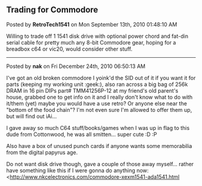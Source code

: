 ## Trading for Commodore
Posted by **RetroTech1541** on Mon September 13th, 2010 01:48:10 AM

Willing to trade off 1 1541 disk drive with optional power chord and fat-din
serial cable for pretty much any 8-bit Commodore gear, hoping for a breadbox c64
or vic20, would consider other stuff.

--------------------------------------------------------------------------------

Posted by **nak** on Fri December 24th, 2010 06:50:13 AM

I've got an old broken commodore I yoink'd the SID out of it if you want it for
parts (keeping my working unit :geek:), also ran across a big bag of 256k DRAM
in 16 pin DIPs part# TMM41256P-12 at my friend's old parent's house, grabbed one
to get info on it and I really don't know what to do with it/them (yet) maybe
you would have a use retro? Or anyone else near the "bottom of the food chain"?
I'm not even sure I'm allowed to offer them up, but will find out iAi...

I gave away so much C64 stuff/books/games when I was up in flag to this dude
from Cottonwood, he was all smitten... super cute  :D :P

Also have a box of unused punch cards if anyone wants some memorabilia from the
digital papyrus age.

Do not want disk drive though, gave a couple of those away myself... rather have
something like this if I were gonna do anything now:
<http://www.nkcelectronics.com/commodore-xexm1541-ada1541.html

